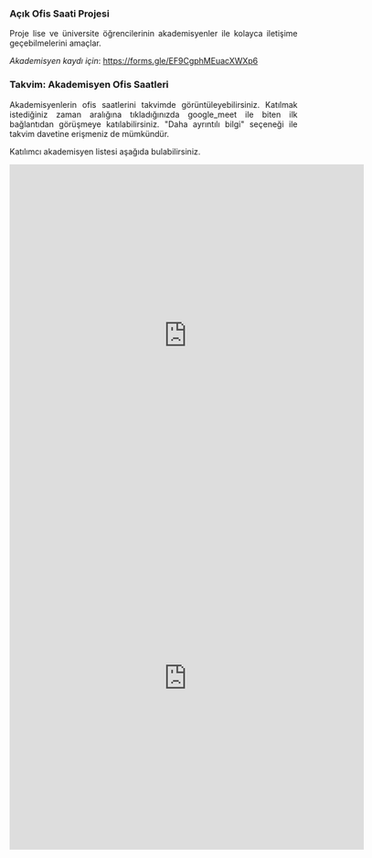 ### Açık Ofis Saati Projesi
<p align="justify">
Proje lise ve üniversite öğrencilerinin akademisyenler ile kolayca iletişime geçebilmelerini amaçlar.
</p>

*Akademisyen kaydı için*: https://forms.gle/EF9CgphMEuacXWXp6

### Takvim: Akademisyen Ofis Saatleri
<p align="justify">
Akademisyenlerin ofis saatlerini takvimde görüntüleyebilirsiniz. Katılmak istediğiniz zaman aralığına tıkladığınızda google_meet ile biten ilk bağlantıdan görüşmeye katılabilirsiniz. "Daha ayrıntılı bilgi" seçeneği ile takvim davetine erişmeniz de mümkündür.
  
Katılımcı akademisyen listesi aşağıda bulabilirsiniz.
  
</p>
  
  
<iframe src="https://calendar.google.com/calendar/embed?src=acikofissaati%40gmail.com&ctz=Europe%2FIstanbul" style="border: 0" width="620" height="600" frameborder="0" scrolling="no"></iframe>

<iframe src="https://docs.google.com/spreadsheets/d/e/2PACX-1vREGSfogeIrBjtrGkIt1D3FzQlaFqiTl5SQdRN9dzNXyBG4IUE_BKk_XgOu0Nm9ia9VNS528atRLpp1/pubhtml?widget=true&amp;headers=false" style="border: 0" width="620" height="600" frameborder="0" scrolling="no"></iframe>
